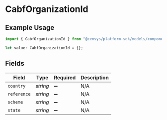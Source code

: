 # CabfOrganizationId

## Example Usage

```typescript
import { CabfOrganizationId } from "@censys/platform-sdk/models/components";

let value: CabfOrganizationId = {};
```

## Fields

| Field              | Type               | Required           | Description        |
| ------------------ | ------------------ | ------------------ | ------------------ |
| `country`          | *string*           | :heavy_minus_sign: | N/A                |
| `reference`        | *string*           | :heavy_minus_sign: | N/A                |
| `scheme`           | *string*           | :heavy_minus_sign: | N/A                |
| `state`            | *string*           | :heavy_minus_sign: | N/A                |